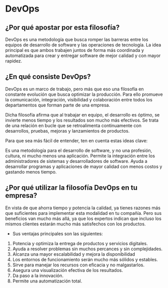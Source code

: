 # DevOps

## ¿Por qué apostar por esta filosofía?

DevOps es una metodología que busca romper las barreras entre los equipos de desarrollo de software y las operaciones de tecnología. La idea principal es que ambos trabajen juntos de forma más coordinada y automatizada para crear y entregar software de mejor calidad y con mayor rapidez.

## ¿En qué consiste DevOps?

DevOps es un marco de trabajo, pero más que eso una filosofía en constante evolución que busca optimizar la producción. Para ello promueve la comunicación, integración, visibilidad y colaboración entre todos los departamentos que forman parte de una empresa.

Dicha filosofía afirma que al trabajar en equipo, el desarrollo es óptimo, se invierte menos tiempo y los resultados son mucho más efectivos. Se trata de una relación en bucle que se retroalimenta continuamente con desarrollos, pruebas, mejoras y lanzamientos de productos.

Para que sea más fácil de entender, ten en cuenta estas ideas clave:

Es una metodología para el desarrollo de software, y no una profesión, cultura, ni mucho menos una aplicación.
Permite la integración entre los administradores de sistemas y desarrolladores de software.
Ayuda a desarrollar programas y aplicaciones de mayor calidad con menos costos y gastando menos tiempo.

## ¿Por qué utilizar la filosofía DevOps en tu empresa?

En vista de que ahorra tiempo y potencia la calidad, ya tienes razones más que suficientes para implementar esta modalidad en tu compañía. Pero sus beneficios van mucho más allá, ya que los expertos indican que incluso los mismos clientes estarán mucho más satisfechos con los productos.

- Sus ventajas principales son las siguientes:

1. Potencia y optimiza la entrega de productos y servicios digitales.
2. Ayuda a resolver problemas sin muchos percances y sin complejidades.
3. Alcanza una mayor escalabilidad y mejora la disponibilidad
4. Los entornos de funcionamiento serán mucho más sólidos y estables.
5. Sirve para manejar los recursos con eficacia y no malgastarlos.
6. Asegura una visualización efectiva de los resultados.
7. Da paso a la innovación.
8. Permite una automatización total.
   
